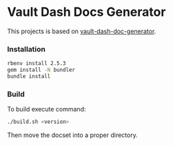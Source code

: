 Vault Dash Docs Generator
=========================

This projects is based on [vault-dash-doc-generator](https://github.com/bartoszj/vault-dash-doc-generator).

### Installation

```bash
rbenv install 2.5.3
gem install -N bundler
bundle install
```

### Build

To build execute command:

```bash
./build.sh <version>
```

Then move the docset into a proper directory.
